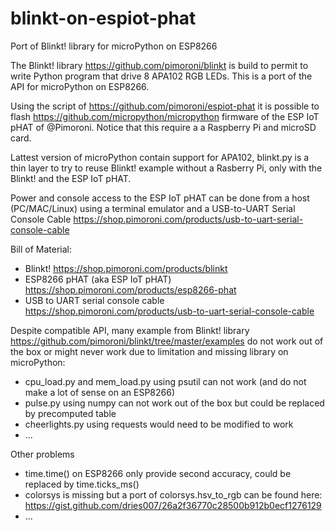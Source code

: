 # blinkt-on-espiot-phat
Port of Blinkt! library for microPython on ESP8266

The Blinkt! library https://github.com/pimoroni/blinkt is build to permit to write Python program that drive 8 APA102 RGB LEDs. This is a port of the API for microPython on ESP8266.

Using the script of https://github.com/pimoroni/espiot-phat it is possible to flash https://github.com/micropython/micropython firmware of the ESP IoT pHAT of @Pimoroni.
Notice that this require a a Raspberry Pi and microSD card.

Lattest version of microPython contain support for APA102, blinkt.py is a thin layer to try to reuse Blinkt! example without a Rasberry Pi, only with the Blinkt! and the ESP IoT pHAT.

Power and console access to the ESP IoT pHAT can be done from a host (PC/MAC/Linux) using a terminal emulator and a USB-to-UART Serial Console Cable https://shop.pimoroni.com/products/usb-to-uart-serial-console-cable

Bill of Material:
- Blinkt! https://shop.pimoroni.com/products/blinkt
- ESP8266 pHAT (aka ESP IoT pHAT) https://shop.pimoroni.com/products/esp8266-phat
- USB to UART serial console cable https://shop.pimoroni.com/products/usb-to-uart-serial-console-cable

Despite compatible API, many example from Blinkt! library https://github.com/pimoroni/blinkt/tree/master/examples do not work out of the box or might never work due to limitation and missing library on microPython:
- cpu_load.py and mem_load.py using psutil can not work (and do not make a lot of sense on an ESP8266)
- pulse.py using numpy can not work out of the box but could be replaced by precomputed table
- cheerlights.py using requests would need to be modified to work
- ...

Other problems
- time.time() on ESP8266 only provide second accuracy, could be replaced by time.ticks_ms()
- colorsys is missing but a port of colorsys.hsv_to_rgb can be found here: https://gist.github.com/dries007/26a2f36770c28500b912b0ecf1276129
- ...
